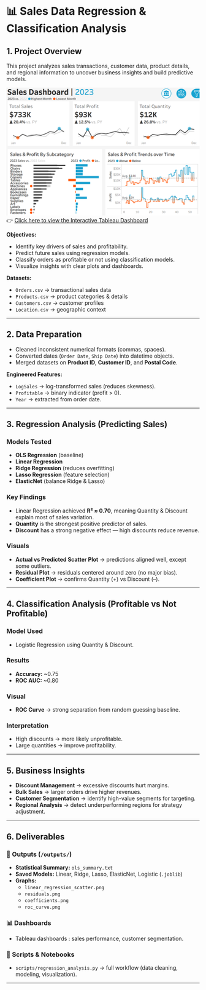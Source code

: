 # 📊 Sales Data Regression & Classification Analysis

## 1. Project Overview
This project analyzes sales transactions, customer data, product details, and regional information to uncover business insights and build predictive models.

![Dashboard Preview](dashboards/screenshots/sales_dashboard.png)
👉 [Click here to view the Interactive Tableau Dashboard](https://public.tableau.com/app/profile/yassir.sa6805/viz/SalesCustomerDashboards_17575947550970/SalesDashboard)


**Objectives:**
- Identify key drivers of sales and profitability.  
- Predict future sales using regression models.  
- Classify orders as profitable or not using classification models.  
- Visualize insights with clear plots and dashboards.  

**Datasets:**
- `Orders.csv` → transactional sales data  
- `Products.csv` → product categories & details  
- `Customers.csv` → customer profiles  
- `Location.csv` → geographic context  

---

## 2. Data Preparation
- Cleaned inconsistent numerical formats (commas, spaces).  
- Converted dates (`Order Date`, `Ship Date`) into datetime objects.  
- Merged datasets on **Product ID**, **Customer ID**, and **Postal Code**.  

**Engineered Features:**
- `LogSales` → log-transformed sales (reduces skewness).  
- `Profitable` → binary indicator (profit > 0).  
- `Year` → extracted from order date.  

---

## 3. Regression Analysis (Predicting Sales)

### Models Tested
- **OLS Regression** (baseline)  
- **Linear Regression**  
- **Ridge Regression** (reduces overfitting)  
- **Lasso Regression** (feature selection)  
- **ElasticNet** (balance Ridge & Lasso)  

### Key Findings
- Linear Regression achieved **R² ≈ 0.70**, meaning Quantity & Discount explain most of sales variation.  
- **Quantity** is the strongest positive predictor of sales.  
- **Discount** has a strong negative effect — high discounts reduce revenue.  

### Visuals
- **Actual vs Predicted Scatter Plot** → predictions aligned well, except some outliers.  
- **Residual Plot** → residuals centered around zero (no major bias).  
- **Coefficient Plot** → confirms Quantity (+) vs Discount (–).  

---

## 4. Classification Analysis (Profitable vs Not Profitable)

### Model Used
- Logistic Regression using Quantity & Discount.  

### Results
- **Accuracy:** ~0.75  
- **ROC AUC:** ~0.80  

### Visual
- **ROC Curve** → strong separation from random guessing baseline.  

### Interpretation
- High discounts → more likely unprofitable.  
- Large quantities → improve profitability.  

---

## 5. Business Insights
- **Discount Management** → excessive discounts hurt margins.  
- **Bulk Sales** → larger orders drive higher revenues.  
- **Customer Segmentation** → identify high-value segments for targeting.  
- **Regional Analysis** → detect underperforming regions for strategy adjustment.  

---

## 6. Deliverables

### 📂 Outputs (`/outputs/`)
- **Statistical Summary:** `ols_summary.txt`  
- **Saved Models:** Linear, Ridge, Lasso, ElasticNet, Logistic (`.joblib`)  
- **Graphs:**  
  - `linear_regression_scatter.png`  
  - `residuals.png`  
  - `coefficients.png`  
  - `roc_curve.png`  

### 📊 Dashboards
- Tableau dashboards : sales performance, customer segmentation.  

### 🐍 Scripts & Notebooks
- `scripts/regression_analysis.py` → full workflow (data cleaning, modeling, visualization).  


---
